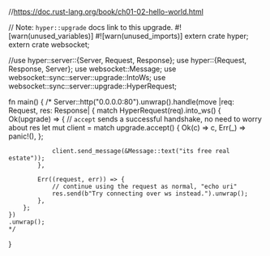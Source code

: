 //https://doc.rust-lang.org/book/ch01-02-hello-world.html


// Note: `hyper::upgrade` docs link to this upgrade.
 #![warn(unused_variables)]
 #![warn(unused_imports)]
extern crate hyper;
extern crate websocket;

//use hyper::server::{Server, Request, Response};
use hyper::{Request, Response, Server};
use websocket::Message;
use websocket::sync::server::upgrade::IntoWs;
use websocket::sync::server::upgrade::HyperRequest;


fn main() {
    /*
    Server::http("0.0.0.0:80").unwrap().handle(move |req: Request, res: Response| {
        match HyperRequest(req).into_ws() {
            Ok(upgrade) => {
                // `accept` sends a successful handshake, no need to worry about res
                let mut client = match upgrade.accept() {
                    Ok(c) => c,
                    Err(_) => panic!(),
                };

                client.send_message(&Message::text("its free real estate"));
            },

            Err((request, err)) => {
                // continue using the request as normal, "echo uri"
                res.send(b"Try connecting over ws instead.").unwrap();
            },
        };
    })
    .unwrap();
    */
}